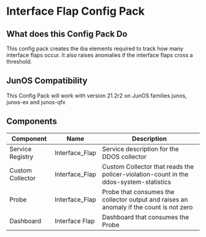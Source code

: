 # Interface Flap Config Pack

## What does this Config Pack Do

This config pack creates the iba elements required to track how many interface flaps occur.
It also raises anomalies if the interface flaps cross a threshold.

## JunOS Compatibility
This Config Pack will work with version 21.2r2 on JunOS families junos, junos-ex and junos-qfx

## Components

| Component | Name           | Description                                                                             |
|-----------|----------------|-----------------------------------------------------------------------------------------|
|Service Registry | Interface_Flap | Service description for the DDOS collector                                              |
|Custom Collector| Interface_Flap | Custom Collector that reads the policer-violation-count in the ddos-system-statistics   |
|Probe| Interface_Flap | Probe that consumes the collector output and raises an anomaly if the count is not zero |
|Dashboard| Interface Flap | Dashboard that consumes the Probe|                                              |

